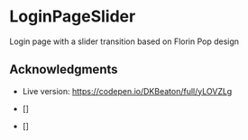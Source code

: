 # LoginPageSlider

Login page with a slider transition based on Florin Pop design

## Acknowledgments

- Live version: https://codepen.io/DKBeaton/full/yLOVZLg

- [] 
- [] 
